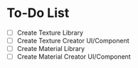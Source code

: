 # To-Do List

 - [ ] Create Texture Library
 - [ ] Create Texture Creator UI/Component
 - [ ] Create Material Library
 - [ ] Create Material Creator UI/Component
